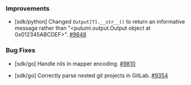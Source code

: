 ### Improvements

- [sdk/python] Changed `Output[T].__str__()` to return an informative message rather than "<pulumi.output.Output object at 0x012345ABCDEF>".
  [#9848](https://github.com/pulumi/pulumi/pull/9848)

### Bug Fixes

- [sdk/go] Handle nils in mapper encoding.
  [#9810](https://github.com/pulumi/pulumi/pull/9810)

- [sdk/go] Correctly parse nested git projects in GitLab.
  [#9354](https://github.com/pulumi/pulumi/issues/9354)
